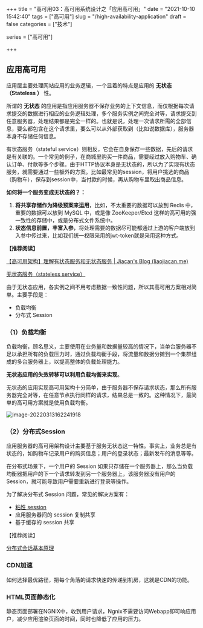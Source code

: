 +++
title = "高可用03：高可用系统设计之「应用高可用」"
date = "2021-10-10 15:42:40"
tags = ["高可用"]
slug = "/high-availability-application"
draft = false
categories = ["技术"]

series = ["高可用"]

+++

## 应用高可用

应用层主要处理网站应用的业务逻辑，一个显着的特点是应用的 **无状态（Stateless ）** 性。

所谓的 **无状态** 的应用是指应用服务器不保存业务的上下文信息，而仅根据每次请求提交的数据进行相应的业务逻辑处理，多个服务实例之间完全对等，请求提交到任意服务器，处理结果都是完全一样的。也就是说，处理一次请求所需的全部信息，要么都包含在这个请求里，要么可以从外部获取到（比如说数据库），服务器本身不存储任何信息。

有状态服务（stateful service）则相反，它会在自身保存一些数据，先后的请求是有关联的。一个常见的例子，在商城里购买一件商品，需要经过放入购物车、确认订单、付款等多个步骤。由于HTTP协议本身是无状态的，所以为了实现有状态服务，就需要通过一些额外的方案。比如最常见的session，将用户挑选的商品（购物车），保存到session中，当付款的时候，再从购物车里取出商品信息。

**如何将一个服务变成无状态的？：**

1. **将共享存储作为降级预案来运用**，比如，不太重要的数据可以放到 Redis 中，重要的数据可以放到 MySQL 中，或是像 ZooKeeper/Etcd 这样的高可用的强一致性的存储中，或是分布式文件系统中。
2. **状态信息前置，丰富入参**，将处理需要的数据尽可能都通过上游的客户端放到入参中传过来，比如我们统一权限采用的jwt-token就是采用这种方式。



**【推荐阅读】**

[【高可用架构】理解有状态服务和无状态服务 | Jiacan's Blog (liaojiacan.me)](http://liaojiacan.me/2019/05/27/【高可用架构】理解有状态服务和无状态服务/index.html)

[无状态服务（stateless service）](https://www.iteye.com/blog/kyfxbl-1831869)



由于无状态应用，各实例之间不用考虑数据一致性问题，所以其高可用方案相对简单。主要手段是：

- 负载均衡
- 分布式 Session

### （1）负载均衡

负载均衡，顾名思义，主要使用在业务量和数据量较高的情况下，当单台服务器不足以承担所有的负载压力时，通过负载均衡手段，将流量和数据分摊到一个集群组成的多台服务器上，以提高整体的负载处理能力。

**无状态应用的失效转移可以利用负载均衡来实现**。

无状态的应用实现高可用架构十分简单，由于服务器不保存请求状态，那么所有服务器完全对等，在任意节点执行同样的请求，结果总是一致的。这种情况下，最简单的高可用方案就是使用负载均衡。

![image-20220313162241918](https://gitee.com/kiwi4814/pictures/raw/master/img/image-20220313162241918.png)

### （2）分布式Session

应用服务器的高可用架构设计主要基于服务无状态这一特性。事实上，业务总是有状态的，如购物车记录用户的购买信息；用户的登录状态；最新发布的消息等等。

在分布式场景下，一个用户的 Session 如果只存储在一个服务器上，那么当负载均衡器把用户的下一个请求转发到另一个服务器上，该服务器没有用户的 Session，就可能导致用户需要重新进行登录等操作。

为了解决分布式 Session 问题，常见的解决方案有：

- [粘性 session](https://www.cnblogs.com/wajika/p/6645581.html)
- 应用服务器间的 session 复制共享
- 基于缓存的 session 共享 

【推荐阅读】

[分布式会话基本原理](https://github.com/dunwu/blog/blob/master/source/_posts/theory/distributed-session.md)

### CDN加速

如何选择最优路径，把每个角落的请求快速的传递到机房，这就是CDN的功能。

### HTML页面静态化

静态页面部署在NGNIX中，收到用户请求，Ngnix不需要访问Webapp即可响应用户，减少应用渲染页面的时间，同时也降低了应用的压力。
